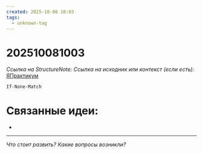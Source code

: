 ```yaml
---
created: 2025-10-08 10:03
tags:
  - unknown-tag
---
```

# 202510081003
*Ссылка на StructureNote:*
*Ссылка на исходник или контекст (если есть):* [ЯПрактикум](https://practicum.yandex.ru/learn/backend-nodejs/courses/a4214ab0-2146-4152-b90e-651bf4c7ca5e/sprints/564244/topics/30b04f32-dfb9-4449-8b8a-076fafa5924b/lessons/c31f0466-0632-4f59-8b91-01c4fe1a28f6/)

`If-None-Match`
# Связанные идеи:
* 
---

*Что стоит развить? Какие вопросы возникли?*